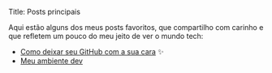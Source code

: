 Title: Posts principais

Aqui estão alguns dos meus posts favoritos, que compartilho com carinho e que refletem um pouco do meu jeito de ver o mundo tech:

- [Como deixar seu GitHub com a sua cara](/2025/github-com-a-sua-cara.html) ✨
- [Meu ambiente dev](/2025/meu-ambiente-dev.html)
